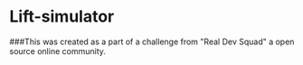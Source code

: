 # Lift-simulator

###This was created as a part of a challenge from "Real Dev Squad" a open source online community.

